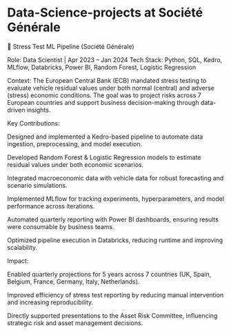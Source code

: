 # Data-Science-projects at Société Générale

🚗 Stress Test ML Pipeline (Société Générale)

Role: Data Scientist | Apr 2023 – Jan 2024
Tech Stack: Python, SQL, Kedro, MLflow, Databricks, Power BI, Random Forest, Logistic Regression

Context:
The European Central Bank (ECB) mandated stress testing to evaluate vehicle residual values under both normal (central) and adverse (stress) economic conditions. The goal was to project risks across 7 European countries and support business decision-making through data-driven insights.

Key Contributions:

Designed and implemented a Kedro-based pipeline to automate data ingestion, preprocessing, and model execution.

Developed Random Forest & Logistic Regression models to estimate residual values under both economic scenarios.

Integrated macroeconomic data with vehicle data for robust forecasting and scenario simulations.

Implemented MLflow for tracking experiments, hyperparameters, and model performance across iterations.

Automated quarterly reporting with Power BI dashboards, ensuring results were consumable by business teams.

Optimized pipeline execution in Databricks, reducing runtime and improving scalability.

Impact:

Enabled quarterly projections for 5 years across 7 countries (UK, Spain, Belgium, France, Germany, Italy, Netherlands).

Improved efficiency of stress test reporting by reducing manual intervention and increasing reproducibility.

Directly supported presentations to the Asset Risk Committee, influencing strategic risk and asset management decisions.
